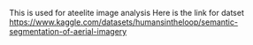  This is used for ateelite image analysis
Here is the link for datset
https://www.kaggle.com/datasets/humansintheloop/semantic-segmentation-of-aerial-imagery

